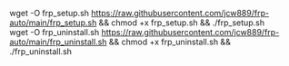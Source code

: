    wget -O frp_setup.sh https://raw.githubusercontent.com/jcw889/frp-auto/main/frp_setup.sh && chmod +x frp_setup.sh && ./frp_setup.sh         
   wget -O frp_uninstall.sh https://raw.githubusercontent.com/jcw889/frp-auto/main/frp_uninstall.sh && chmod +x frp_uninstall.sh && ./frp_uninstall.sh                      
